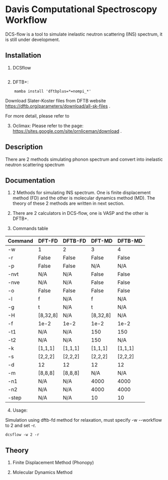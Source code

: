 # Davis Computational Spectroscopy Workflow 

DCS-flow is a tool to simulate inelastic neutron scattering (INS) spectrum, it is still under development.


## Installation

1. DCSflow

```

```

2. DFTB+: 

```
    mamba install 'dftbplus=*=nompi_*'
```
Download Slater-Koster files from DFTB website https://dftb.org/parameters/download/all-sk-files .

For more detail, please refer to 

3. Oclimax: Please refer to the page: https://sites.google.com/site/ornliceman/download .

## Description

There are 2 methods simulating phonon spectrum and convert into inelastic neutron scattering spectrum

## Documentation

1. 2 Methods for simulating INS spectrum. One is finite displacement method (FD) and the other is molecular dynamics method (MD). The theory of these 2 methods are written in next section. 

2. There are 2 calculators in DCS-flow, one is VASP and the other is DFTB+.

3. Commands table

|  Command |  DFT-FD  |  DFTB-FD |  DFT-MD  | DFTB-MD  |   
|----------|----------|----------|----------|----------|
|    -w    |    1     |     2    |     3    |     4    | 
|    -r    |   False  |    False |   False  |   False  |
|    -p    | False    |    False |   N/A    |   N/A    | 
|    -nvt  |   N/A    |    N/A   |   False  |   False  |
|    -nve  |   N/A    |    N/A   |   False  |   False  |
|    -o    |   False  |    False |   False  |   False  |
|    -l    |    f     |    N/A   |     f    |   N/A    |  
|    -g    |    t     |    N/A   |     t    |    N/A   | 
|    -H    | [8,32,8] |    N/A   | [8,32,8] |    N/A   |  
|    -f    |   1e-2   |   1e-2   |   1e-2   |   1e-2   |
|    -t1   |   N/A    |   N/A    |    150   |    150   |
|    -t2   |   N/A    |    N/A   |    150   |    N/A   |
|    -k    | [1,1,1]  | [1,1,1]  | [1,1,1]  | [1,1,1]  |
|    -s    | [2,2,2]  | [2,2,2]  | [2,2,2]  | [2,2,2]  |
|    -d    |    12    |    12    |    12    |    12    |
|    -m    | [8,8,8]  | [8,8,8]  |   N/A    |    N/A   |
|    -n1   |    N/A   |   N/A    |   4000   |   4000   |
|    -n2   |    N/A   |   N/A    |   4000   |   4000   |
|    -step |    N/A   |   N/A    |    10    |    10    |

4. Usage:

Simulation using dftb-fd method for relaxation, must specify -w --workflow to 2 and set -r.
``` 
dcsflow -w 2 -r
```

## Theory

1. Finite Displacement Method (Phonopy)

2. Molecular Dynamics Method